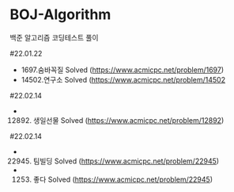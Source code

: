 # BOJ-Algorithm
백준 알고리즘 코딩테스트 풀이

#22.01.22
- 1697.숨바꼭질 Solved (https://www.acmicpc.net/problem/1697)
- 14502.연구소 Solved (https://www.acmicpc.net/problem/14502

#22.02.14
- 12892. 생일선물 Solved (https://www.acmicpc.net/problem/12892)


#22.02.14
- 22945. 팀빌딩 Solved (https://www.acmicpc.net/problem/22945)
- 1253. 좋다 Solved (https://www.acmicpc.net/problem/22945) 
